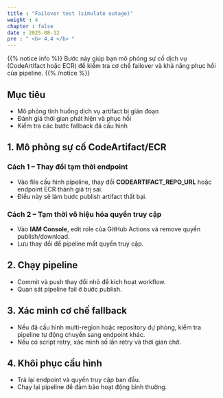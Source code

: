 ```yaml
---
title : "Failover test (simulate outage)"
weight : 4
chapter : false
date : 2025-08-12
pre : " <b> 4.4 </b> "
---
```


{{% notice info %}}
Bước này giúp bạn mô phỏng sự cố dịch vụ (CodeArtifact hoặc ECR) để kiểm tra cơ chế failover và khả năng phục hồi của pipeline.
{{% /notice %}}

## Mục tiêu
- Mô phỏng tình huống dịch vụ artifact bị gián đoạn
- Đánh giá thời gian phát hiện và phục hồi
- Kiểm tra các bước fallback đã cấu hình

## 1. Mô phỏng sự cố CodeArtifact/ECR
### Cách 1 – Thay đổi tạm thời endpoint
- Vào file cấu hình pipeline, thay đổi **CODEARTIFACT_REPO_URL** hoặc endpoint ECR thành giá trị sai.
- Điều này sẽ làm bước publish artifact thất bại.

### Cách 2 – Tạm thời vô hiệu hóa quyền truy cập
- Vào **IAM Console**, edit role của GitHub Actions và remove quyền publish/download.
- Lưu thay đổi để pipeline mất quyền truy cập.

## 2. Chạy pipeline
- Commit và push thay đổi nhỏ để kích hoạt workflow.
- Quan sát pipeline fail ở bước publish.

## 3. Xác minh cơ chế fallback
- Nếu đã cấu hình multi-region hoặc repository dự phòng, kiểm tra pipeline tự động chuyển sang endpoint khác.
- Nếu có script retry, xác minh số lần retry và thời gian chờ.

## 4. Khôi phục cấu hình
- Trả lại endpoint và quyền truy cập ban đầu.
- Chạy lại pipeline để đảm bảo hoạt động bình thường.


